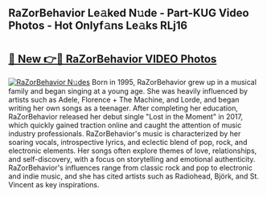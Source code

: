 ## RaZorBehavior Le𝚊ked N𝚞de - Part-KUG Video Photos - Hot Onlyf𝚊ns Le𝚊ks RLj16

# <h2><a href="http://ab98400.deff.icu/?id=RaZorBehavior">🔗 New 👉🔴 RaZorBehavior VIDEO Photos</a></h2>

[![RaZorBehavior N𝚞des](https://i.imgur.com/rIISA9y.gif)](http://ab98400.deff.icu/?id=RaZorBehavior)
Born in 1995, RaZorBehavior grew up in a musical family and began singing at a young age. She was heavily influenced by artists such as Adele, Florence + The Machine, and Lorde, and began writing her own songs as a teenager. After completing her education, RaZorBehavior released her debut single "Lost in the Moment" in 2017, which quickly gained traction online and caught the attention of music industry professionals. RaZorBehavior's music is characterized by her soaring vocals, introspective lyrics, and eclectic blend of pop, rock, and electronic elements. Her songs often explore themes of love, relationships, and self-discovery, with a focus on storytelling and emotional authenticity. RaZorBehavior's influences range from classic rock and pop to electronic and indie music, and she has cited artists such as Radiohead, Björk, and St. Vincent as key inspirations.
